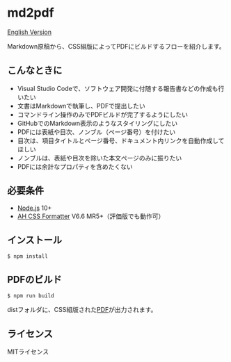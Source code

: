 # md2pdf

[English Version](README-en.md)

Markdown原稿から、CSS組版によってPDFにビルドするフローを紹介します。

## こんなときに

- Visual Studio Codeで、ソフトウェア開発に付随する報告書などの作成も行いたい
- 文書はMarkdownで執筆し、PDFで提出したい
- コマンドライン操作のみでPDFビルドが完了するようにしたい
- GitHubでのMarkdown表示のようなスタイリングにしたい
- PDFには表紙や目次、ノンブル（ページ番号）を付けたい
- 目次は、項目タイトルとページ番号、ドキュメント内リンクを自動作成してほしい
- ノンブルは、表紙や目次を除いた本文ページのみに振りたい
- PDFには余計なプロパティを含めたくない

## 必要条件

- [Node.js](https://nodejs.org/ja/) 10+
- [AH CSS Formatter](https://www.antenna.co.jp/AHF/) V6.6 MR5+（評価版でも動作可）

## インストール

```
$ npm install
```

## PDFのビルド

```
$ npm run build
```
distフォルダに、CSS組版された[PDF](dist/all.pdf)が出力されます。

## ライセンス

MITライセンス
